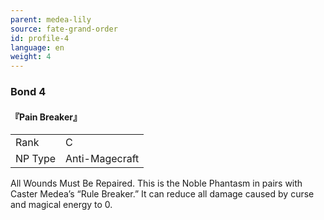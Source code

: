 ```yaml
---
parent: medea-lily
source: fate-grand-order
id: profile-4
language: en
weight: 4
---
```


### Bond 4

#### 『Pain Breaker』

<table>
  <tr><td>Rank</td><td>C</td></tr>
  <tr><td>NP Type</td><td>Anti-Magecraft</td></tr>
</table>

All Wounds Must Be Repaired.
This is the Noble Phantasm in pairs with Caster Medea’s “Rule Breaker.”
It can reduce all damage caused by curse and magical energy to 0.
